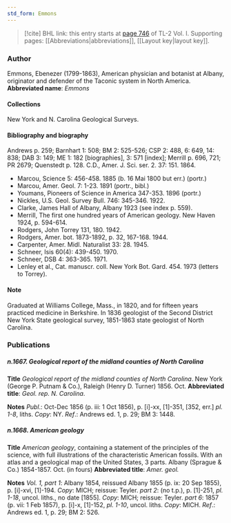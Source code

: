 ```yaml
---
std_form: Emmons
---
```


> [!cite] BHL link: this entry starts at [page 746](https://www.biodiversitylibrary.org/page/33120877) of TL-2 Vol. I.
> Supporting pages: [[Abbreviations|abbreviations]], [[Layout key|layout key]].

### Author

Emmons, Ebenezer (1799-1863), American physician and botanist at Albany, originator and defender of the Taconic system in North America. 
**Abbreviated name**: *Emmons*

#### Collections

New York and N. Carolina Geological Surveys.

#### Bibliography and biography

Andrews p. 259; Barnhart 1: 508; BM 2: 525-526; CSP 2: 488, 6: 649, 14: 838; DAB 3: 149; ME 1: 182 \[biographies\], 3: 571 \[index\]; Merrill p. 696, 721; PR 2679; Quenstedt p. 128. C.D., Amer. J. Sci. ser. 2. 37: 151. 1864.
- Marcou, Science 5: 456-458. 1885 (b. 16 Mai 1800 but err.) (portr.)
- Marcou, Amer. Geol. 7: 1-23. 1891 (portr., bibl.)
- Youmans, Pioneers of Science in America 347-353. 1896 (portr.)
- Nickles, U.S. Geol. Survey Bull. 746: 345-346. 1922.
- Clarke, James Hall of Albany, Albany 1923 (see index p. 559).
- Merrill, The first one hundred years of American geology. New Haven 1924, p. 594-614.
- Rodgers, John Torrey 131, 180. 1942.
- Rodgers, Amer. bot. 1873-1892, p. 32, 167-168. 1944.
- Carpenter, Amer. Midl. Naturalist 33: 28. 1945.
- Schneer, Isis 60(4): 439-450. 1970.
- Schneer, DSB 4: 363-365. 1971.
- Lenley et al., Cat. manuscr. coll. New York Bot. Gard. 454. 1973 (letters to Torrey).

#### Note

Graduated at Williams College, Mass., in 1820, and for fifteen years practiced medicine in Berkshire. In 1836 geologist of the Second District New York State geological survey, 1851-1863 state geologist of North Carolina.

### Publications

##### n.1667. Geological report of the midland counties of North Carolina

**Title**
*Geological report of the midland counties of North Carolina*. New York (George P. Putnam & Co.), Raleigh (Henry D. Turner) 1856. Oct.
**Abbreviated title**: *Geol. rep. N. Carolina*.

**Notes**
*Publ*.: Oct-Dec 1856 (p. iii: 1 Oct 1856), p. \[i\]-xx, \[1\]-351, \[352, err.\] *pl. 1-8*, liths.
*Copy*: NY.
*Ref*.: Andrews ed. 1, p. 29; BM 3: 1448.

##### n.1668. American geology

**Title**
*American geology*, containing a statement of the principles of the science, with full illustrations of the characteristic American fossils. With an atlas and a geological map of the United States, 3 parts. Albany (Sprague & Co.) 1854-1857. Oct. (in fours)
**Abbreviated title**: *Amer. geol.*

**Notes**
*Vol. 1, part 1*: Albany 1854, reissued Albany 1855 (p. ix: 20 Sep 1855), p. \[i\]-xvi, \[1\]-194.
*Copy*: MICH; reissue: Teyler.
*part 2*: (no t.p.), p. \[1\]-251, *pl. 1-18*, uncol. liths., no date \[1855\]. *Copy*: MICH; reissue: Teyler.
*part 6*: 1857 (p. vii: 1 Feb 1857), p. \[i\]-x, \[1\]-152, *pl. 1-10*, uncol. liths. *Copy*: MICH.
*Ref*.: Andrews ed. 1, p. 29; BM 2: 526.

